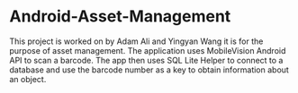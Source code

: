# Android-Asset-Management

This project is worked on by Adam Ali and Yingyan Wang it is for the purpose of asset management. The application uses MobileVision Android API to scan a barcode. The app then uses SQL Lite Helper to connect to a database and use the barcode number as a key to obtain information about an object.
